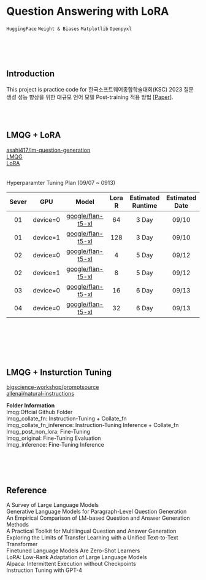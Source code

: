 # Question Answering with LoRA
`HuggingFace`  `Weight & Biases`  `Matplotlib` `Openpyxl`
<br></br><br><br><br>

## Introduction
This project is practice code for 한국소프트웨어종합학술대회(KSC) 2023 질문 생성 성능 향상을 위한 대규모 언어 모델 Post-training 적용 방법 [[Paper](https://www.dbpia.co.kr/journal/articleDetail?nodeId=NODE11705119)].

<br><br>

## LMQG + LoRA
[asahi417/lm-question-generation](https://github.com/asahi417/lm-question-generation)
<br>[LMQG](https://huggingface.co/lmqg)
<br>[LoRA](https://huggingface.co/docs/peft/conceptual_guides/lora)
<br><br><br> Hyperparamter Tuning Plan (09/07 ~ 0913)

| Sever  | GPU      | Model           | Lora R          | Estimated  Runtime         | Estimated  Date         | 
| :------: | :--------: | :---------------: | :---------------: | :---------------: | :---------------: |
| 01  | device=0 | [google/flan-t5-xl](https://huggingface.co/google/flan-t5-xl)   | 64 | 3 Day | 09/10 |
| 01 | device=1 | [google/flan-t5-xl](https://huggingface.co/google/flan-t5-xl)   | 128      | 3 Day | 09/10 |
| 02 | device=0 | [google/flan-t5-xl](https://huggingface.co/google/flan-t5-xl) | 4   | 5 Day | 09/12 |
| 02 | device=1 | [google/flan-t5-xl](https://huggingface.co/google/flan-t5-xl) | 8   | 5 Day | 09/12 |
| 03  | device=0 | [google/flan-t5-xl](https://huggingface.co/google/flan-t5-xl)   | 16               | 6 Day | 09/13 |
| 04  | device=0 | [google/flan-t5-xl](https://huggingface.co/google/flan-t5-xl)    | 32               | 6 Day | 09/13 |

<br></br><br><br><br>

## LMQG + Insturction Tuning
[bigscience-workshop/promptsource](https://github.com/bigscience-workshop/promptsource)
<br>[allenai/natural-instructions](https://github.com/allenai/natural-instructions)

<b>Folder Information</b>
<br>lmqg:Offcial Github Folder
<br>lmqg_collate_fn: Instruction-Tuning + Collate_fn
<br>lmqg_collate_fn_inference: Instruction-Tuning Inference + Collate_fn
<br>lmqg_post_non_lora: Fine-Tuning
<br>lmqg_original: Fine-Tuning Evaluation
<br>lmqg_inference: Fine-Tuning Inference
<br></br><br><br><br>

## Reference
A Survey of Large Language Models
<br>Generative Language Models for Paragraph-Level Question Generation
<br>An Empirical Comparison of LM-based Question and Answer Generation Methods
<br>A Practical Toolkit for Multilingual Question and Answer Generation
<br>Exploring the Limits of Transfer Learning with a Unified Text-to-Text Transformer
<br>Finetuned Language Models Are Zero-Shot Learners
<br>LoRA: Low-Rank Adaptation of Large Language Models
<br>Alpaca: Intermittent Execution without Checkpoints
<br>Instruction Tuning with GPT-4
<br></br>
